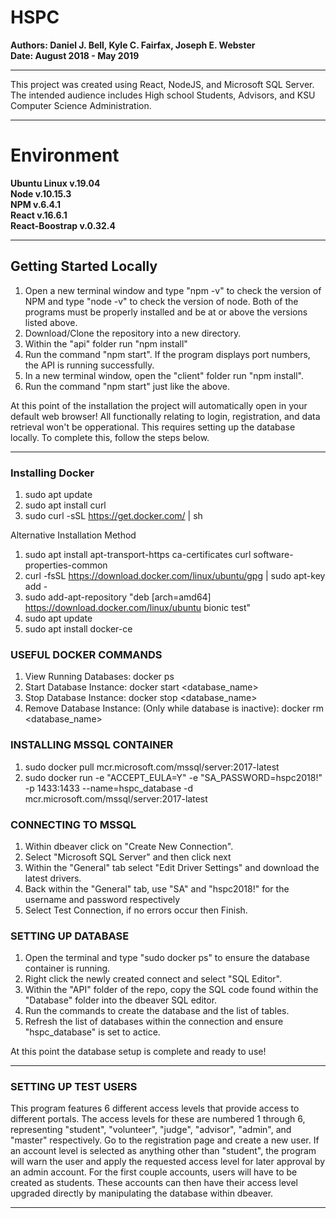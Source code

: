 # HSPC
**Authors: Daniel J. Bell, Kyle C. Fairfax, Joseph E. Webster**  
**Date: August 2018 - May 2019**
*********************************************************************************************************
This project was created using React, NodeJS, and Microsoft SQL Server.
The intended audience includes High school Students, Advisors, and KSU Computer Science Administration.
*********************************************************************************************************
# Environment
**Ubuntu Linux v.19.04**          
**Node v.10.15.3**         
**NPM v.6.4.1**        
**React v.16.6.1**  
**React-Boostrap v.0.32.4**  
*********************************************************************************************************
## Getting Started Locally
1. Open a new terminal window and type "npm -v" to check the version of NPM and type "node -v" to check the version of node. Both of the programs must be properly installed and be at or above the versions listed above.
2. Download/Clone the repository into a new directory.
3. Within the "api" folder run "npm install"
4. Run the command "npm start". If the program displays port numbers, the API is running successfully.
5. In a new terminal window, open the "client" folder run "npm install".
6. Run the command "npm start" just like the above.

At this point of the installation the project will automatically open in your default web browser! All functionally relating to login, registration, and data retrieval won't be opperational. This requires setting up the database locally. To complete this, follow the steps below.
*********************************************************************************************************
### Installing Docker
1. sudo apt update
2. sudo apt install curl
3. sudo curl -sSL https://get.docker.com/ | sh

Alternative Installation Method
1. sudo apt install apt-transport-https ca-certificates curl software-properties-common
2. curl -fsSL https://download.docker.com/linux/ubuntu/gpg | sudo apt-key add -
3. sudo add-apt-repository "deb [arch=amd64] https://download.docker.com/linux/ubuntu bionic test"
4. sudo apt update
5. sudo apt install docker-ce

### USEFUL DOCKER COMMANDS

1. View Running Databases:	docker ps
2. Start Database Instance:	docker start <database_name>
3. Stop Database Instance: docker stop <database_name>
4. Remove Database Instance: (Only while database is inactive):	docker rm <database_name>

### INSTALLING MSSQL CONTAINER

1. sudo docker pull mcr.microsoft.com/mssql/server:2017-latest
2. sudo docker run -e "ACCEPT_EULA=Y" -e "SA_PASSWORD=hspc2018!" -p 1433:1433 --name=hspc_database -d mcr.microsoft.com/mssql/server:2017-latest

### CONNECTING TO MSSQL

1. Within dbeaver click on "Create New Connection".
2. Select "Microsoft SQL Server" and then click next
3. Within the "General" tab select "Edit Driver Settings" and download the latest drivers.
4. Back within the "General" tab, use "SA" and "hspc2018!" for the username and password respectively
5. Select Test Connection, if no errors occur then Finish.

### SETTING UP DATABASE

1. Open the terminal and type "sudo docker ps" to ensure the database container is running.
2. Right click the newly created connect and select "SQL Editor".
3. Within the "API" folder of the repo, copy the SQL code found within the "Database" folder into the dbeaver SQL editor.
4. Run the commands to create the database and the list of tables.
5. Refresh the list of databases within the connection and ensure "hspc_database" is set to actice.

At this point the database setup is complete and ready to use!

*********************************************************************************************************
### SETTING UP TEST USERS

This program features 6 different access levels that provide access to different portals. The access levels for these are numbered 1 through 6, representing "student", "volunteer", "judge", "advisor", "admin", and "master" respectively. Go to the registration page and create a new user. If an account level is selected as anything other than "student", the program will warn the user and apply the requested access level for later approval by an admin account. For the first couple accounts, users will have to be created as students. These accounts can then have their access level upgraded directly by manipulating the database within dbeaver.

*********************************************************************************************************
